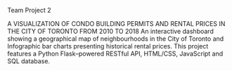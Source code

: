 Team Project 2 

A VISUALIZATION OF CONDO BUILDING PERMITS AND RENTAL PRICES IN THE CITY OF TORONTO FROM 2010 TO 2018
  An interactive dashboard showing a geographical map of neighbourhoods in the City of Toronto and Infographic bar charts presenting historical rental prices.
  This project features a Python Flask–powered RESTful API, HTML/CSS, JavaScript and SQL database. 
